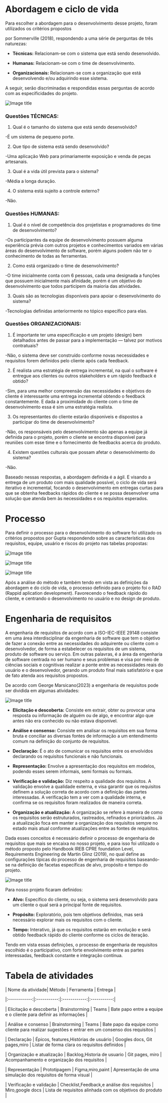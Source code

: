 # Abordagem e ciclo de vida

Para escolher a abordagem para o desenvolvimento desse projeto, foram utilizados os critérios propostos

por Sommerville (2018), respondendo a uma série de perguntas de três naturezas:

  

-  **Técnicas:** Relacionam-se com o sistema que está sendo desenvolvido.

-  **Humanas:** Relacionam-se com o time de desenvolvimento.

-  **Organizacionais:** Relacionam-se com a organização que está desenvolvendo e/ou adquirindo esse sistema.

  

A seguir, serão discriminadas e respondidas essas perguntas de acordo com as especificidades do projeto.

  

![Image title](assets/Abordagem.jpeg)

  

### Questões TÉCNICAS:

  

1. Qual é o tamanho do sistema que está sendo desenvolvido?

  

-É um sistema de pequeno porte.

  

2. Que tipo de sistema está sendo desenvolvido?

  

-Uma aplicação Web para primariamente exposição e venda de peças artesanais.

  

3. Qual é a vida útil prevista para o sistema?

  

-Média a longa duração.

  

4. O sistema está sujeito a controle externo?

  

-Não.

  

### Questões HUMANAS:

  

1. Qual é o nível de competência dos projetistas e programadores do time de desenvolvimento?

  

-Os participantes da equipe de desenvolvimento possuem alguma experiência prévia com outros projetos e conhecimentos variados em várias áreas do desenvolvimento de software, porém alguns podem não ter o conhecimento de todas as ferramentas.

  

2. Como está organizado o time de desenvolvimento?

  

-O time inicialmente conta com 6 pessoas, cada uma designada a funções que possuem inicialmente mais afinidade, porém é um objetivo do desenvolvimento que todos participem da maioria das atividades.

  

3. Quais são as tecnologias disponíveis para apoiar o desenvolvimento do sistema?

  

-Tecnologias definidas anteriormente no tópico específico para elas.

  

### Questões ORGANIZACIONAIS:

  

1. É importante ter uma especificação e um projeto (design) bem detalhados antes de passar para a implementação — talvez por motivos contratuais?

  

-Não, o sistema deve ser construído conforme novas necessidades e requisitos forem definidos pelo cliente após cada feedback.

  

2. É realista uma estratégia de entrega incremental, na qual o software é entregue aos clientes ou outros stakeholders e um rápido feedback é obtido?

  

-Sim, para uma melhor compreensão das necessidades e objetivos do cliente é interessante uma entrega incremental obtendo o feedback constantemente. E dada a proximidade do cliente com o time de desenvolvimento essa é sim uma estratégia realista.

  

3. Os representantes do cliente estarão disponíveis e dispostos a participar do time de desenvolvimento?

  

-Não, os responsáveis pelo desenvolvimento são apenas a equipe já definida para o projeto, porém o cliente se encontra disponível para reuniões com esse time e o fornecimento de feedbacks acerca do produto.

  

4. Existem questões culturais que possam afetar o desenvolvimento do sistema?

  

-Não.

  

Baseado nessas respostas, a abordagem definida é a ágil. E visando a entrega de um produto com mais qualidade possível, o ciclo de vida será iterativo e incremental, focando o desenvolvimento em entregas curtas para que se obtenha feedbacks rápidos do cliente e se possa desenvolver uma solução que atenda bem às necessidades e os requisitos esperados.

  
  
  

# Processo

Para definir o processo para o desenvolvimento do software foi utilizado os critérios propostos por Gupta respondendo sobre as características dos requisitos, equipe, usuário e riscos do projeto nas tabelas propostas:

  

![Image title](assets/gupta1.jpeg)

  

![Image title](assets/gupta2.jpeg)

  

![Image title](assets/gupta3.jpeg)

  

Após a análise do método e também tendo em vista as definições da abordagem e do ciclo de vida, o processo definido para o projeto foi o RAD (Rappid aplication development). Favorecendo o feedback rápido do cliente, e centrando o desenvolvimento no usuário e no design de produto.

  
  
  
  

# Engenharia de requisitos

  

A engenharia de requisitos de acordo com a ISO-IEC-IEEE 29148 consiste em uma área interdisciplinar da engenharia de software que tem o objetivo de fazer a conexão entre as necessidades do adquirente ou cliente com o desenvolvedor, de forma a estabelecer os requisitos de um sistema, produto de software ou serviço. Em outras palavras, é a área da engenharia de software centrada no ser humano e seus problemas e visa por meio de ciências sociais e cognitivas realizar a ponte entre as necessidades reais do usuário e o desenvolvedor, gerando um produto final mais satisfatório e que de fato atenda aos requisitos propostos.

  

De acordo com George Marsicano(2023) a engenharia de requisitos pode ser dividida em algumas atividades:

  

![Image title](assets/engReq.jpeg)

  

-  **Elicitação e descoberta:** Consiste em extrair, obter ou provocar uma resposta ou informação de alguém ou de algo, e encontrar algo que antes não era conhecido ou não estava disponível.

-  **Análise e consenso:** Consiste em analisar os requisitos em sua forma bruta e conciliar as diversas fontes de informação a um entendimento comum na definição do conjunto de requisitos.

-  **Declaração:** É o ato de comunicar os requisitos entre os envolvidos declarando os requisitos funcionais e não funcionais.

-  **Representação:** Envolve a apresentação dos requisitos em modelos, podendo esses serem informais, semi formais ou formais.

-  **Verificação e validação:** Diz respeito a qualidade dos requisitos. A validação envolve a qualidade externa, e visa garantir que os requisitos definem a solução correta de acordo com a definição das partes interessadas. A verificação tem a ver com a qualidade interna, e confirma se os requisitos foram realizados de maneira correta.

-  **Organização e atualização:** A organização se refere à maneira de como os requisitos serão estruturados, rastreados, refinados e priorizados. Já a atualização foca em manter a organização dos requisitos sempre no estado mais atual conforme atualizações entre as fontes de requisitos.

  

Dada esses conceitos é necessário definir o processo de engenharia de requisitos que mais se encaixa no nosso projeto, e para isso foi utilizado o método proposto pelo Handbook IREB CPRE foundation Level, Requirements Engineering de Martin Glinz (2019), no qual define as configurações típicas do processo de engenharia de requisitos baseando-se na definição de facetas específicas de alvo, propósito e tempo do projeto.

  

![Image title](assets/facetas.jpeg)

  

Para nosso projeto ficaram definidos:

  

-  **Alvo:** Específico do cliente, ou seja, o sistema será desenvolvido para um cliente o qual será a principal fonte de requisitos.

-  **Propósito:** Exploratório, pois tem objetivos definidos, mas será necessário explorar mais os requisitos com o cliente.

-  **Tempo:** Interativo, já que os requisitos estarão em evolução e será obtido feedback rápido do cliente conforme os ciclos de iteração.

  

Tendo em vista essas definições, o processo de engenharia de requisitos escolhido é o participativo, com forte envolvimento entre as partes interessadas, feedback constante e integração contínua.

  

# Tabela de atividades

  

| Nome da atividade| Método | Ferramenta | Entrega |

|:------------:|:-----------:|:------------:|:-----------:|

| Elicitação e descoberta | Brainstorming | Teams | Bate papo entre a equipe e o cliente para definir as informações |

| Análise e consenso | Brainstorming | Teams | Bate papo da equipe como cliente para realizar sugestões e entrar em um consenso dos requisitos |

| Declaração | Épicos, features,Histórias de usuário | Googles docs, Git pages,miro | Listar de forma clara os requisitos definidos |

| Organização e atualização | Backlog,Historia de usuario | Git pages, miro | Acompanhamento e organização dos requisitos |

| Representação | Prototipagem | Figma,miro,paint | Apresentação de uma simulação dos requisitos de forma visual |

| Verificação e validação | Checklist,Feedback,e análise dos requisitos | Miro,google docs | Lista de requisitos alinhada com os objetivos do produto |